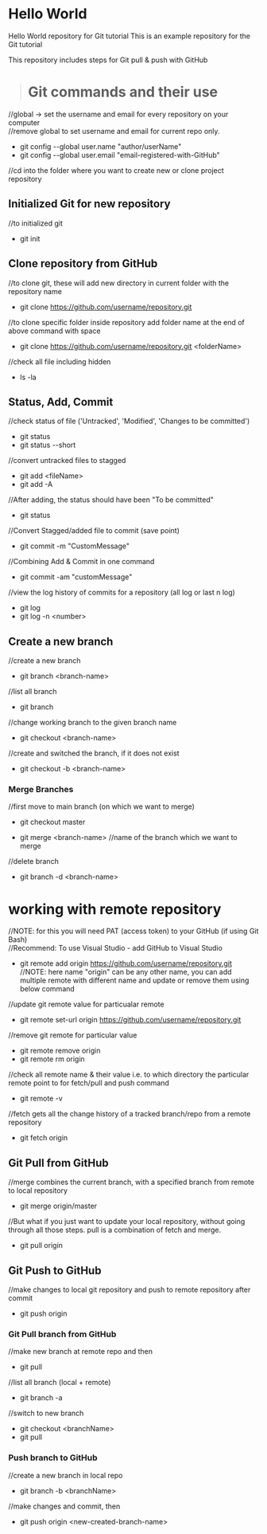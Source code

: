 # Hello World
Hello World repository for Git tutorial
This is an example repository for the Git tutorial

This repository includes steps for Git pull & push with GitHub

> # Git commands and their use
 //global -> set the username and email for every repository on your computer  
 //remove global to set username and email for current repo only.  
 - git config --global user.name "author/userName"   
 - git config --global user.email "email-registered-with-GitHub"  

 //cd into the folder where you want to create new or clone project repository   

 ## Initialized Git for new repository
 //to initialized git  
 - git init  

 ## Clone repository from GitHub
 //to clone git, these will add new directory in current folder with the repository name  
 - git clone https://github.com/username/repository.git  
  
 //to clone specific folder inside repository add folder name at the end of above command with space  
 - git clone https://github.com/username/repository.git \<folderName>  
 
 
 //check all file including hidden  
 - ls -la  

 ## Status, Add, Commit
 //check status of file ('Untracked', 'Modified', 'Changes to be committed')  
 - git status  
 - git status --short  
 
 //convert untracked files to stagged  
 - git add \<fileName>  
 - git add -A  

 //After adding, the status should have been "To be committed"  
 - git status  

 //Convert Stagged/added file to commit (save point)  
 - git commit -m "CustomMessage"  

 //Combining Add & Commit in one command  
 - git commit -am "customMessage"  
 
 //view the log history of commits for a repository (all log or last n log)  
 - git log  
 - git log -n \<number>  
 
 ## Create a new branch  
 //create a new branch  
 - git branch \<branch-name>  

 //list all branch  
 - git branch  

 //change working branch to the given branch name  
 - git checkout \<branch-name>  
 
 //create and switched the branch, if it does not exist  
 - git checkout -b \<branch-name>  

### Merge Branches  
 //first move to main branch (on which we want to merge)  
 - git checkout master  

 - git merge \<branch-name>      //name of the branch which we want to merge  

 //delete branch  
 - git branch -d \<branch-name>  

# working with remote repository  
 //NOTE: for this you will need PAT (access token) to your GitHub (if using Git Bash)  
 //Recommend: To use Visual Studio - add GitHub to Visual Studio
 
 - git remote add origin https://github.com/username/repository.git  
   //NOTE: here name "origin" can be any other name, you can add multiple remote with different name and update or remove them using below command
 
 //update git remote value for particualar remote
 - git remote set-url origin https://github.com/username/repository.git  
 
 //remove git remote for particular value
 - git remote remove origin
 - git remote rm origin
  
 //check all remote name & their value i.e. to which directory the particular remote point to for fetch/pull and push command  
 - git remote -v  

 //fetch gets all the change history of a tracked branch/repo from a remote repository  
 - git fetch origin  

## Git Pull from GitHub  
 //merge combines the current branch, with a specified branch from remote to local repository  
 - git merge origin/master  

 //But what if you just want to update your local repository, without going through all those steps. pull is a combination of fetch and merge.  
 - git pull origin  

## Git Push to GitHub  
 //make changes to local git repository and push to remote repository after commit  
 - git push origin  

### Git Pull branch from GitHub  
 //make new branch at remote repo and then  
 - git pull  
 
 //list all branch (local + remote)  
 - git branch -a  
   
 //switch to new branch  
 - git checkout \<branchName>  
 - git pull  

### Push branch to GitHub  
 //create a new branch in local repo  
 - git branch -b \<branchName>  
 
 //make changes and commit, then  
 - git push origin \<new-created-branch-name>  

